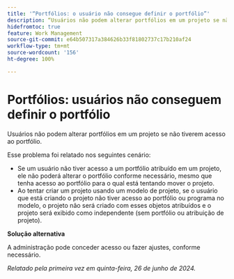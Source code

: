 ```yaml
---
title: '“Portfólios: o usuário não consegue definir o portfólio”'
description: “Usuários não podem alterar portfólios em um projeto se não tiverem acesso ao portfólio.”
hidefromtoc: true
feature: Work Management
source-git-commit: e64b507317a384626b33f81802737c17b210af24
workflow-type: tm+mt
source-wordcount: '156'
ht-degree: 100%

---
```



# Portfólios: usuários não conseguem definir o portfólio

Usuários não podem alterar portfólios em um projeto se não tiverem acesso ao portfólio.

Esse problema foi relatado nos seguintes cenário:

* Se um usuário não tiver acesso a um portfólio atribuído em um projeto, ele não poderá alterar o portfólio conforme necessário, mesmo que tenha acesso ao portfólio para o qual está tentando mover o projeto.
* Ao tentar criar um projeto usando um modelo de projeto, se o usuário que está criando o projeto não tiver acesso ao portfólio ou programa no modelo, o projeto não será criado com esses objetos atribuídos e o projeto será exibido como independente (sem portfólio ou atribuição de projeto).

**Solução alternativa**

A administração pode conceder acesso ou fazer ajustes, conforme necessário.

_Relatado pela primeira vez em quinta-feira, 26 de junho de 2024._
